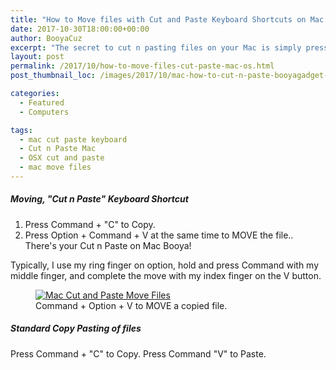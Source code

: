 ```yaml
---
title: "How to Move files with Cut and Paste Keyboard Shortcuts on Mac OSX"
date: 2017-10-30T18:00:00+00:00
author: BooyaCuz
excerpt: "The secret to cut n pasting files on your Mac is simply pressing the Option button in addition to Command while pasting with V. Over time and with repetition, you will memorize the keyboard shortcuts."
layout: post
permalink: /2017/10/how-to-move-files-cut-paste-mac-os.html
post_thumbnail_loc: /images/2017/10/mac-how-to-cut-n-paste-booyagadget-thumb.jpg

categories:
  - Featured
  - Computers

tags:
  - mac cut paste keyboard
  - Cut n Paste Mac
  - OSX cut and paste
  - mac move files
---
```

##### Moving, "Cut n Paste" Keyboard Shortcut  
1. Press Command + "C" to Copy.
2. Press Option + Command + V at the same time to MOVE the file.. There's your Cut n Paste on Mac Booya!

Typically, I use my ring finger on option, hold and press Command with my middle finger, and complete the move with my index finger on the V button.

<figure>
	<a href="{{ site.cdn-url }}/images/2017/10/mac-how-to-cut-n-paste-booyagadget.jpg">
    <img src="{{ site.cdn-url }}/images/2017/10/mac-how-to-cut-n-paste-booyagadget-640.jpg" 
         alt="Mac Cut and Paste Move Files" title="Mac Cut and Paste Move Files"></a>
	<figcaption>Command + Option + V to MOVE a copied file.</figcaption>
</figure>

##### Standard Copy Pasting of files
Press Command + "C" to Copy.  Press Command "V" to Paste.